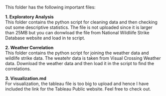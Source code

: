This folder has the following important files:

**1. Exploratory Analysis**     
This folder contains the python script for cleaning data and then checking out some descriptive statistics.
The file is not uploaded since it  is larger than 25MB but you can donwload the file from National Wildliife Strike Database website and load in te script.

**2. Weather Correlation**     
This folder contains the python script for joining the weather data and wildlife strike data. The weatehr data is taken from Visual Crossing Weather data. Download the weather data and then load it in the script to find the correlations.

**3. Visualization.md**    
For visualization, the tableau file is too big to upload and hence I have included the link for the Tableau Public website. Feel free to check out.
     


